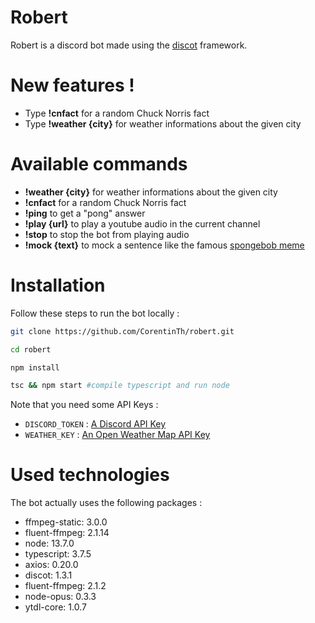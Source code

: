 # Robert
Robert is a discord bot made using the [discot](https://github.com/CorentinTh/discot/) framework.

# New features !
 - Type **!cnfact** for a random Chuck Norris fact
 - Type **!weather {city}** for weather informations about the given city

# Available commands
- **!weather {city}** for weather informations about the given city
- **!cnfact** for a random Chuck Norris fact
- **!ping** to get a "pong" answer
- **!play {url}** to play a youtube audio in the current channel
- **!stop** to stop the bot from playing audio
- **!mock {text}** to mock a sentence like the famous [spongebob meme](https://raw.githubusercontent.com/dhildebr/spongebob-case/master/memEs%20aRen't%20a%20SeRious%20SubjECt.jpg)

# Installation

Follow these steps to run the bot locally :
```sh
git clone https://github.com/CorentinTh/robert.git

cd robert

npm install

tsc && npm start #compile typescript and run node
```

Note that you need some API Keys :
- ```DISCORD_TOKEN``` : [A Discord API Key](https://discord.com/developers/applications)
- ```WEATHER_KEY``` : [An Open Weather Map API Key](https://openweathermap.org/price)
# Used technologies

The bot actually uses the following packages :
- ffmpeg-static: 3.0.0
- fluent-ffmpeg: 2.1.14
- node: 13.7.0
- typescript: 3.7.5
- axios: 0.20.0
- discot: 1.3.1
- fluent-ffmpeg: 2.1.2
- node-opus: 0.3.3
- ytdl-core: 1.0.7
